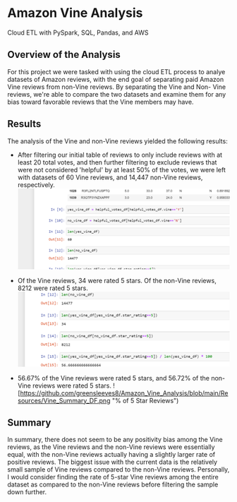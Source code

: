 # Amazon Vine Analysis

Cloud ETL with PySpark, SQL, Pandas, and AWS

## Overview of the Analysis

For this project we were tasked with using the cloud ETL process to analye datasets of Amazon reviews, 
with the end goal of separating paid Amazon Vine reviews from non-Vine reviews. By separating the Vine and Non-
Vine reviews, we're able to compare the two datasets and examine them for any bias toward favorable reviews
that the Vine members may have.

## Results

The analysis of the Vine and non-Vine reviews yielded the following results:

- After filtering our initial table of reviews to only include reviews with at least 20 total votes, and then 
further filtering to exclude reviews that were not considered 'helpful' by at least 50% of the votes, we were 
left with datasets of 60 Vine reviews, and 14,447 non-Vine reviews, respectively. 
![Size of Vine and non-Vine DataFrames](https://github.com/greensleeves8/Amazon_Vine_Analysis/blob/main/Resources/Vine_reviews.png "Vine and non-Vine Reviews")

- Of the Vine reviews, 34 were rated 5 stars. Of the non-Vine reviews, 8212 were rated 5 stars. 
![5 Star ratings](https://github.com/greensleeves8/Amazon_Vine_Analysis/blob/main/Resources/5_star_Reviews.png "5 Star Reviews")

- 56.67% of the Vine reviews were rated 5 stars, and 56.72% of the non-Vine reviews were rated 5 stars.
![https://github.com/greensleeves8/Amazon_Vine_Analysis/blob/main/Resources/Vine_Summary_DF.png "% of 5 Star Reviews")

## Summary

In summary, there does not seem to be any positivity bias among the Vine reviews, as the Vine reviews and the non-Vine
reviews were essentially equal, with the non-Vine reviews actually having a slightly larger rate of positive reviews.
The biggest issue with the current data is the relatively small sample of Vine reviews compared to the non-Vine reviews. 
Personally, I would consider finding the rate of 5-star Vine reviews among the entire dataset as compared to the non-Vine
reviews before filtering the sample down further. 


